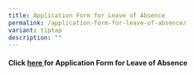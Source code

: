 ```yaml
---
title: Application Form for Leave of Absence
permalink: /application-form-for-leave-of-absence/
variant: tiptap
description: ""
---
```

<h4>Click <a href="https://form.gov.sg/admin/form/6760f151d17f9b1a4eb5570a" rel="noopener nofollow" target="_blank">here </a>for Application Form for Leave of Absence</h4>
<p></p>